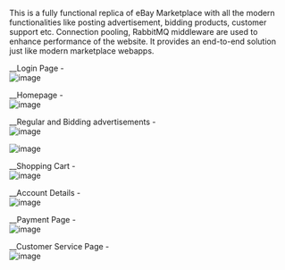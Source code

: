This is a fully functional replica of eBay Marketplace with all the modern functionalities like posting advertisement, bidding products, customer support etc. 
Connection pooling, RabbitMQ middleware are used to enhance performance of the website.
It provides an end-to-end solution just like modern marketplace webapps.

__Login Page - </br>
![image](https://cloud.githubusercontent.com/assets/22826481/20594235/3d458c6c-b1ea-11e6-90d3-9ff1d6865854.png)

__Homepage - </br>
![image](https://cloud.githubusercontent.com/assets/22826481/20594199/178c96c8-b1ea-11e6-9723-1009fe7d0c6e.png)

__Regular and Bidding advertisements - </br>
![image](https://cloud.githubusercontent.com/assets/22826481/20594221/30ab3e70-b1ea-11e6-8131-ef8954d329b6.png)

![image](https://cloud.githubusercontent.com/assets/22826481/20594242/4a456806-b1ea-11e6-9747-c1434e4ceee6.png)

__Shopping Cart -</br>
![image](https://cloud.githubusercontent.com/assets/22826481/20594258/52e8059a-b1ea-11e6-9f59-b49784c78bcf.png)

__Account Details -</br>
![image](https://cloud.githubusercontent.com/assets/22826481/20594268/5ec817a6-b1ea-11e6-8055-5c708261dbc3.png)

__Payment Page -</br>
![image](https://cloud.githubusercontent.com/assets/22826481/20594298/7f01380e-b1ea-11e6-90b6-510ee5a206b5.png)

__Customer Service Page -</br>
![image](https://cloud.githubusercontent.com/assets/22826481/20594277/6dc55fde-b1ea-11e6-9b50-c255615a9867.png)

